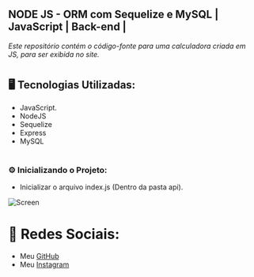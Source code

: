 ## **__NODE JS - ORM com Sequelize e MySQL | JavaScript | Back-end |__**

<p><em>Este repositório contém o código-fonte para uma calculadora criada em JS, para ser exibida no site.</em></p>

# <h2>🖥️ Tecnologias Utilizadas:</h2>
<ul>
      <li>JavaScript.</li>
      <li>NodeJS</li>
      <li>Sequelize</li>
      <li>Express</li>
      <li>MySQL</li>
</ul>

# <h3>:gear: Inicializando o Projeto:</h3>
<ul>
<li>Inicializar o arquivo index.js (Dentro da pasta api).</li>
</ul>

![Screen](https://cdn.discordapp.com/attachments/1129425322685767680/1152225878479224993/image.png)

# 📱 Redes Sociais:
* Meu [GitHub](https://github.com/ViniciusTunes)
* Meu [Instagram](https://www.instagram.com/yng.Vinicius/)
